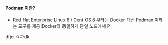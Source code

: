 #### Podman 이란?

- Red Hat Enterprise Linux 8 / Cent OS 8 부터는 Docker 대신 Podman 이라는 도구를 제공
Docker와 동일하게 단일 노드에서 P

dfjei ㅇㄹdk

